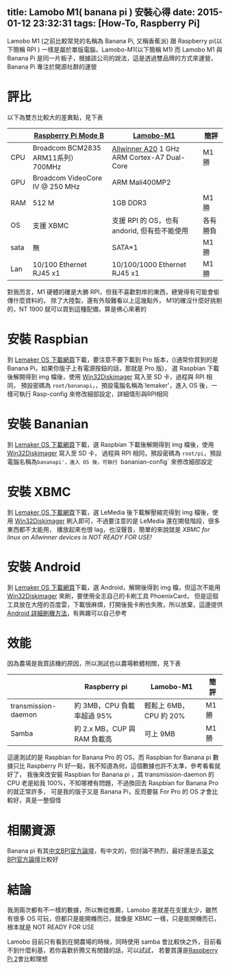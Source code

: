 title: Lamobo M1( banana pi ) 安裝心得
date: 2015-01-12 23:32:31
tags: [How-To, Raspberry Pi]
---

Lamobo M1 (之前比較常見的名稱為 Banana Pi, 又稱香蕉派) 跟 Raspberry pi(以下簡稱 RPI ) 一樣是屬於單版電腦，Lamobo-M1(以下簡稱 M1)
而 Lamobo M1 與 Banana Pi 是同一片板子，根據該公司的說法，這是透過雙品牌的方式來運營，Banana Pi 專注於開源社群的運營

評比
===========
以下為雙方比較大的差異點，見下表

|       |  [Raspberry Pi Mode B]               |  [Lamobo-M1]                                            | 簡評      |
|------ |--------------------------------------|---------------------------------------------------------|-----------|
| CPU   | Broadcom BCM2835 ARM11系列）700MHz   | [Allwinner A20] 1 GHz ARM Cortex-A7 Dual-Core           | M1勝      |
| GPU   | Broadcom VideoCore IV @ 250 MHz      | ARM Mali400MP2                                          |           |
| RAM   | 512 M                                | 1GB DDR3                                                | M1勝      |
| OS    | 支援 XBMC                            | 支援 RPI 的 OS，也有 andorid, 但有些不能使用            | 各有勝負  |
| sata  | 無                                   | SATA*1                                                  | M1勝      |
| Lan   | 10/100 Ethernet RJ45 x1              | 10/100/1000 Ethernet RJ45 x1                            | M1勝      |  

<!--more-->

對我而言，M1 硬體的確是大勝 RPI，但我不喜歡對岸的東西，總覺得有可能會偷傳什麼資料的，
除了大陸製，還有外殼難看以上這幾點外， M1的確沒什麼好挑剔的，NT 1900 就可以買到這種配備，算是佛心來著的  



安裝 Raspbian
==================
到 [Lemaker OS 下載網頁]下載，要注意不要下載到 Pro 版本，()通常你買到的是 Banana Pi，如果你版子上有電源按鈕的話，那就是 Pro 版)，
選 Raspbian 下載後解開得到 img 檔後，使用 [Win32Diskimager] 寫入至 SD 卡，過程與 RPI 相同，
預設密碼為 `root/bananapi`，，預設電腦名稱為`lemaker'，進入 OS 後，一樣可執行 Rasp-config 來修改細部設定，詳細情形與RPI相同

安裝 Bananian
==================
到 [Lemaker OS 下載網頁]下載，選 Raspbian 下載後解開得到 img 檔後，使用 [Win32Diskimager] 寫入至 SD 卡，
過程與 RPI 相同，預設密碼為 `root/pi`，預設電腦名稱為`bananapi'，進入 OS 後，可執行 `bananian-config` 來修改細部設定

安裝 XBMC
==================
到 [Lemaker OS 下載網頁]下載，選 LeMedia 後下載解壓縮完得到 img 檔後，使用 [Win32Diskimager] 刷入即可，不過要注意的是 LeMedia 還在開發階段，很多東西都不太能用，
播放起來也很 lag，也沒聲音，簡單的來說就是 *XBMC for linux on Allwinner devices is NOT READY FOR USE!*

安裝 Android
==================
到 [Lemaker OS 下載網頁]下載，選 Android，解開後得到 img 檔，但這次不能用 [Win32Diskimager] 來刷，要使用全志自己的卡刷工具 PhoenixCard，
但是這個工具放在大陸的百度雲，下載很麻煩，打開後我卡刷也失敗，所以放棄，這邊提供[Android 詳細刷機方法]，有興趣可以自己參考

效能
==========
因為農場是我買該機的原因，所以測試也以農場軟體相關，見下表

|                        |  Raspberry pi                        |  Lamobo-M1                | 簡評 |
|------------------------|--------------------------------------|---------------------------|------|
| transmission-daemon    | 約 3MB，CPU 負載率超過 95%           | 輕鬆上 6MB，CPU 約 20%    | M1勝 |
| Samba                  | 約 2.x MB，CUP 與 RAM 負載高         | 可上 9MB                  | M1勝 |

這邊測試的是 Raspbian for Banana Pro 的 OS，而 Raspbian for Banana pi 數據只比 Raspberry Pi 好一點，我不知道為何，這個數據也許不太準，參考看看就好了，
我後來改安裝 Raspbian for Banana pi ，其 transmission-daemon 的 CPU 老是給我 100%，不知哪裡有問題，不過換回去 Raspbian for Banana Pro 的就正常許多，
可是我的版子又是 Banana Pi，反而要裝 For Pro 的 OS 才會比較好，真是一整個怪

相關資源
===========
Banana pi 有其[中文BPI官方論壇]，有中文的，但討論不熱烈，最好還是去[英文BPI官方論壇]比較好

結論
=============
我測兩次都有不一樣的數據，所以無從推薦，Lamobo 差就差在支援太少，雖然有很多 OS 可玩，但都只是能開機而已，就像是 XBMC 一樣，只是能開機而已，
根本就是 NOT READY FOR USE  

Lamobo 目前只有看到在開農場的時候，同時使用 samba 會比較快之外，目前看不到什麼利基，若你喜歡折腾又有閒錢的話，可以試試，
若要買還是[Raspberry Pi 2]會比較理想


[Lemaker OS 下載網頁]:http://www.lemaker.org/resources/9-38/image_files.html
[Win32Diskimager]:http://sourceforge.net/projects/win32diskimager/ 
[中文BPI官方論壇]:http://forum.lemaker.org/cn/forum.php
[英文BPI官方論壇]:http://forum.lemaker.org/forum.php
[Android 詳細刷機方法]:http://forum.lemaker.org/cn/thread-64-1-1-Android+4.2+%E9%95%9C%E5%83%8F%E7%83%A7%E5%BD%95SD%E5%8D%A1%E6%95%99%E7%A8%8B.html
[Allwinner A20]:http://linux-sunxi.org/A20
[Raspberry Pi Mode B]:http://zh.wikipedia.org/wiki/%E6%A0%91%E8%8E%93%E6%B4%BE#.E7.A1.AC.E9.AB.94.E8.A7.84.E6.A0.BC.EF.BC.88Spec..EF.BC.89
[Lamobo-M1]:http://lamobo.com/lamobom.html
[Raspberry Pi 2]:http://www.raspberrypi.org/raspberry-pi-2-on-sale/